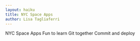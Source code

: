 ```yaml
---
layout: haiku
title: NYC Space Apps
author: Lisa Tagliaferri
---
```


NYC Space Apps
Fun to learn Git together
Commit and deploy
